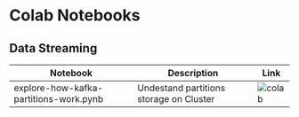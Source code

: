 # Colab Notebooks

## Data Streaming

|              Notebook                  |                Description               | Link |
| -------------------------------------- | -----------------------------------------| -----|
| explore-how-kafka-partitions-work.pynb | Undestand partitions storage on Cluster  |  ![colab](https://www.tensorflow.org/site-assets/images/marketing/cards/tile_logo_colabs_icon.png) |
